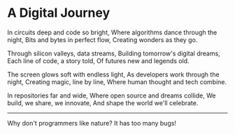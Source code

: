 # A Digital Journey

In circuits deep and code so bright,
Where algorithms dance through the night,
Bits and bytes in perfect flow,
Creating wonders as they go.

Through silicon valleys, data streams,
Building tomorrow's digital dreams,
Each line of code, a story told,
Of futures new and legends old.

The screen glows soft with endless light,
As developers work through the night,
Creating magic, line by line,
Where human thought and tech combine.

In repositories far and wide,
Where open source and dreams collide,
We build, we share, we innovate,
And shape the world we'll celebrate.

---

Why don't programmers like nature? It has too many bugs!
